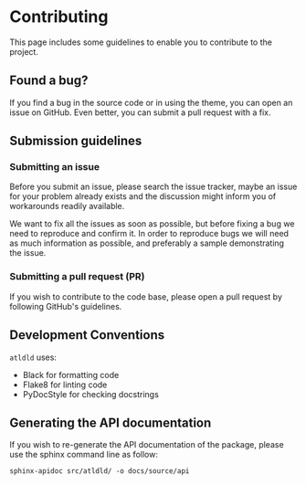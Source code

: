 # Contributing

This page includes some guidelines to enable you to contribute to the project.

## Found a bug?

If you find a bug in the source code or in using the theme, you can
open an issue on GitHub.
Even better, you can submit a pull request with a fix.

## Submission guidelines

### Submitting an issue

Before you submit an issue, please search the issue tracker, maybe an issue
for your problem already exists and the discussion might inform you of workarounds
readily available.

We want to fix all the issues as soon as possible, but before fixing a bug we
need to reproduce and confirm it. In order to reproduce bugs we will need as
much information as possible, and preferably a sample demonstrating the issue.

### Submitting a pull request (PR)

If you wish to contribute to the code base, please open a pull request by
following GitHub's guidelines.

## Development Conventions

`atldld` uses:
   - Black for formatting code
   - Flake8 for linting code
   - PyDocStyle for checking docstrings

## Generating the API documentation

If you wish to re-generate the API documentation of the package, please use the
sphinx command line as follow:

```
sphinx-apidoc src/atldld/ -o docs/source/api
```
